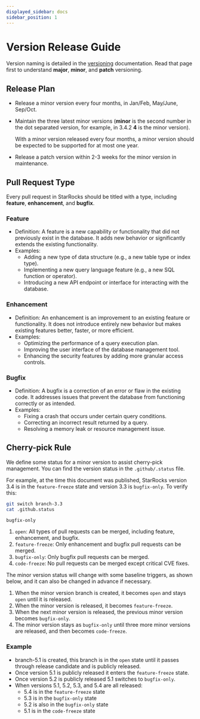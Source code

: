 ```yaml
---
displayed_sidebar: docs
sidebar_position: 1
---
```


# Version Release Guide

Version naming is detailed in the [versioning](../introduction/versioning.md) documentation. Read that page first to understand **major**, **minor**, and **patch** versioning.

## Release Plan
- Release a minor version every four months, in Jan/Feb, May/June, Sep/Oct.
- Maintain the three latest minor versions (**minor** is the second number in the dot separated version, for example, in 3.4.2 **4** is the minor version). 

  With a minor version released every four months, a minor version should be expected to be supported for at most one year.

- Release a patch version within 2-3 weeks for the minor version in maintenance. 

## Pull Request Type

Every pull request in StarRocks should be titled with a type, including **feature**, **enhancement**, and **bugfix**. 

### Feature

- Definition: A feature is a new capability or functionality that did not previously exist in the database. It adds new behavior or significantly extends the existing functionality.
- Examples:
  - Adding a new type of data structure (e.g., a new table type or index type).
  - Implementing a new query language feature (e.g., a new SQL function or operator).
  - Introducing a new API endpoint or interface for interacting with the database.

### Enhancement

- Definition: An enhancement is an improvement to an existing feature or functionality. It does not introduce entirely new behavior but makes existing features better, faster, or more efficient.
- Examples:
  - Optimizing the performance of a query execution plan.
  - Improving the user interface of the database management tool.
  - Enhancing the security features by adding more granular access controls.

### Bugfix

- Definition: A bugfix is a correction of an error or flaw in the existing code. It addresses issues that prevent the database from functioning correctly or as intended.
- Examples:
  - Fixing a crash that occurs under certain query conditions.
  - Correcting an incorrect result returned by a query.
  - Resolving a memory leak or resource management issue.

## Cherry-pick Rule

We define some status for a minor version to assist cherry-pick management. You can find the version status in the `.github/.status` file.

For example, at the time this document was published, StarRocks version 3.4 is in the `feature-freeze` state and version 3.3 is `bugfix-only`. To verify this:

```bash
git switch branch-3.3
cat .github.status
```
```bash
bugfix-only
```

1. `open`: All types of pull requests can be merged, including feature, enhancement, and bugfix.
2. `feature-freeze`: Only enhancement and bugfix pull requests can be merged.
3. `bugfix-only`: Only bugfix pull requests can be merged.
4. `code-freeze`: No pull requests can be merged except critical CVE fixes.

The minor version status will change with some baseline triggers, as shown below, and it can also be changed in advance if necessary.

1. When the minor version branch is created, it becomes `open` and stays `open` until it is released. 
2. When the minor version is released, it becomes `feature-freeze`.
3. When the next minor version is released, the previous minor version becomes `bugfix-only`.
4. The minor version stays as `bugfix-only` until three more minor versions are released, and then becomes `code-freeze`.

### Example

- branch-5.1 is created, this branch is in the `open` state until it passes through release candidate and is publicly released.
- Once version 5.1 is publicly released it enters the `feature-freeze` state.
- Once version 5.2 is publicly released 5.1 switches to `bugfix-only`.
- When versions 5.1, 5.2, 5.3, and 5.4 are all released:
  - 5.4 is in the `feature-freeze` state
  - 5.3 is in the `bugfix-only` state
  - 5.2 is also in the `bugfix-only` state
  - 5.1 is in the `code-freeze` state
